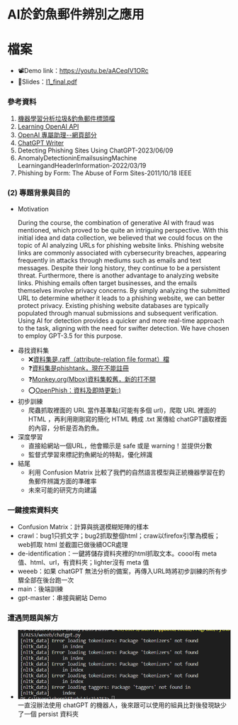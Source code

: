 # AI於釣魚郵件辨別之應用
# 檔案
- 📽️Demo link：https://youtu.be/aACeqIV1ORc
- 📝Slides：[I1_final.pdf](I1_final.pdf)
### 參考資料
1. [機器學習分析垃圾&釣魚郵件標頭檔](https://github.com/kregg34/EmailHeaderAnomalyDetection/tree/797406a0bcf44a5d9840e72f3759061d1224f8de)
2. [Learning OpenAI API](https://youtu.be/9AXP7tCI9PI)
3. [OpenAI 專屬助理--網頁部分](https://youtu.be/jTNgTQLa528)
4. [ChatGPT Writer](https://chrome.google.com/webstore/detail/chatgpt-writer-write-mail/pdnenlnelpdomajfejgapbdpmjkfpjkp/related)
5. Detecting Phishing Sites Using ChatGPT-2023/06/09
6. AnomalyDetectioninEmailsusingMachine LearningandHeaderInformation-2022/03/19
7. Phishing by Form: The Abuse of Form Sites-2011/10/18 IEEE

### (2)	專題背景與目的
- Motivation

    During the course, the combination of generative AI with fraud was mentioned, which proved to be quite an intriguing perspective. With this initial idea and data collection, we believed that we could focus on the topic of AI analyzing URLs for phishing website links. Phishing website links are commonly associated with cybersecurity breaches, appearing frequently in attacks through mediums such as emails and text messages. Despite their long history, they continue to be a persistent threat.
    Furthermore, there is another advantage to analyzing website links. Phishing emails often target businesses, and the emails themselves involve privacy concerns. By simply analyzing the submitted URL to determine whether it leads to a phishing website, we can better protect privacy.
    Existing phishing website databases are typically populated through manual submissions and subsequent verification. Using AI for detection provides a quicker and more real-time approach to the task, aligning with the need for swifter detection. We have chosen to employ GPT-3.5 for this purpose.
<!--在上課的時候有提到生成式AI與詐騙的結合 ，這是一個蠻有趣的切入點。
有了這個初步想法並蒐集資料後，我們覺得可以以AI分析URL是否為釣魚網站連結作為主題，釣魚網站連結常出現在資安入侵的攻擊當中，舉凡郵件、簡訊等都常常出現，雖然他的出現歷史已經很悠久了，但是仍然歷久不衰。

另外，透過分析網站連結還有另外一個優點，
釣魚郵件常見的目標都是企業，郵件本身涉及隱私，單純以提交 url 去分析是否為釣魚網站可以保護更好的保護隱私

現有的釣魚網站資料庫，通常是透過人工提交，再一一審核，透過能尋找一個更迅速、即時的方式來做偵測， AI 的應用剛好可以符合需求。我們選擇的是CHAT-3.5-->
- 尋找資料集
    - ❌[資料集是.raff（attribute-relation file format）檔](https://archive.ics.uci.edu/dataset/327/phishing+websites)
    - ❓[資料集是phishtank，現在不能註冊](https://github.com/zerofox-oss/phishpond)
    - ❓[Monkey.org(Mbox)資料集較舊，新的打不開](https://monkey.org/~jose/phishing/)
    - ⭕[OpenPhish：資料及即時更新:)](https://openphish.com/)
- 初步訓練
  - 爬蟲抓取裡面的 URL 當作基準點(可能有多個 url)，爬取 URL 裡面的HTML ，再利用剛剛寫的簡化 HTML 轉成 .txt 黨傳給 chatGPT讀取裡面的內容，分析是否為釣魚。
- 深度學習
  - 直接給網站一個URL，他會顯示是 safe 或是 warning！並提供分數
  - 監督式學習來標記釣魚網址的特點，優化辨識
- 結尾
  - 利用 Confusion Matrix 比較了我們的自然語言模型與正統機器學習在釣魚郵件辨識方面的準確率
  - 未來可能的研究方向建議
  
### 一鍵搜索資料夾
- Confusion Matrix：計算與挑選模糊矩陣的樣本
- crawl：bug1只抓文字；bug2抓取整個html；craw以firefox引擎為模板；web抓取 html 並截圖已做後續OCR處理
- de-identification：一鍵將儲存資料夾裡的html抓取文本。coool有 meta 值、html、url，有資料夾；lighter沒有 meta 值
- weeeb：如果 chatGPT 無法分析的備案，再傳入URL時將初步訓練的所有步驟全部在後台跑一次
- main：後端訓練
- gpt-master：串接與網站 Demo

### 遭遇問題與解方
- ![Alt text](image.png)
  一直沒辦法使用 chatGPT 的機器人，後來跟可以使用的組員比對後發現缺少了一個 persist 資料夾
